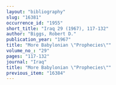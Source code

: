```yaml
---
layout: "bibliography"
slug: "16381"
occurrence_id: "1955"
short_title: "Iraq 29 (1967), 117-132"
author: "Biggs, Robert D."
publication_year: "1967"
title: "More Babylonian \"Prophecies\""
volume_no_: "29"
pages: "117-132"
journal: "Iraq"
title: "More Babylonian \"Prophecies\""
previous_item: "16384"
---
```

